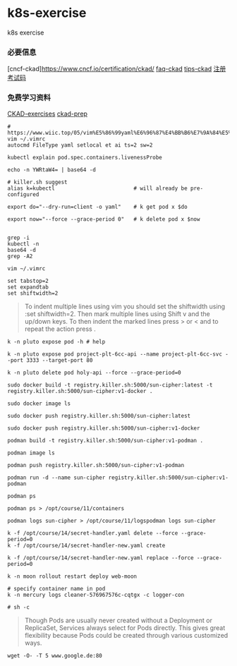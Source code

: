 # k8s-exercise
k8s exercise

### 必要信息
[cncf-ckad]https://www.cncf.io/certification/ckad/
[faq-ckad](https://docs.linuxfoundation.org/tc-docs/certification/faq-cka-ckad-cks)
[tips-ckad](https://docs.linuxfoundation.org/tc-docs/certification/tips-cka-and-ckad)
[注册考试码](https://training.linuxfoundation.cn/help/10)

### 免费学习资料
[CKAD-exercises](https://github.com/dgkanatsios/CKAD-exercises)
[ckad-prep](https://github.com/bmuschko/ckad-prep)

```shell
# https://www.wiic.top/05/vim%E5%86%99yaml%E6%96%87%E4%BB%B6%E7%9A%84%E5%8F%82%E6%95%B0/
vim ~/.vimrc
autocmd FileType yaml setlocal et ai ts=2 sw=2
```

```shell
kubectl explain pod.spec.containers.livenessProbe
```
```shell
echo -n YWRtaW4= | base64 -d
```

```shell
# killer.sh suggest
alias k=kubectl                         # will already be pre-configured

export do="--dry-run=client -o yaml"    # k get pod x $do

export now="--force --grace-period 0"   # k delete pod x $now


grep -i 
kubectl -n 
base64 -d
grep -A2
```

```shell
vim ~/.vimrc

set tabstop=2
set expandtab
set shiftwidth=2
```
> To indent multiple lines using vim you should set the shiftwidth using :set shiftwidth=2. Then mark multiple lines using Shift v and the up/down keys.
To then indent the marked lines press > or < and to repeat the action press .


```kubectl 
k -n pluto expose pod -h # help

k -n pluto expose pod project-plt-6cc-api --name project-plt-6cc-svc --port 3333 --target-port 80

k -n pluto delete pod holy-api --force --grace-period=0
```


```docker
sudo docker build -t registry.killer.sh:5000/sun-cipher:latest -t registry.killer.sh:5000/sun-cipher:v1-docker .

sudo docker image ls

sudo docker push registry.killer.sh:5000/sun-cipher:latest

sudo docker push registry.killer.sh:5000/sun-cipher:v1-docker
```

```podman
podman build -t registry.killer.sh:5000/sun-cipher:v1-podman .

podman image ls

podman push registry.killer.sh:5000/sun-cipher:v1-podman

podman run -d --name sun-cipher registry.killer.sh:5000/sun-cipher:v1-podman

podman ps

podman ps > /opt/course/11/containers

podman logs sun-cipher > /opt/course/11/logspodman logs sun-cipher
```

```kubectl
k -f /opt/course/14/secret-handler.yaml delete --force --grace-period=0
k -f /opt/course/14/secret-handler-new.yaml create

k -f /opt/course/14/secret-handler-new.yaml replace --force --grace-period=0
```

```kubectl
k -n moon rollout restart deploy web-moon

# specify container name in pod
k -n mercury logs cleaner-576967576c-cqtgx -c logger-con

# sh -c 
```

> Though Pods are usually never created without a Deployment or ReplicaSet, Services always select for Pods directly. This gives great flexibility because Pods could be created through various customized ways. 

```shell
wget -O- -T 5 www.google.de:80 
```

